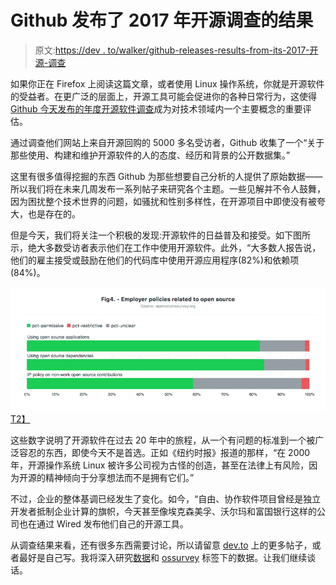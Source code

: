 # Github 发布了 2017 年开源调查的结果

> 原文:[https://dev . to/walker/github-releases-results-from-its-2017-开源-调查](https://dev.to/walker/github-releases-results-from-its-2017-open-source-survey)

如果你正在 Firefox 上阅读这篇文章，或者使用 Linux 操作系统，你就是开源软件的受益者。在更广泛的层面上，开源工具可能会促进你的各种日常行为，这使得 [Github 今天发布的年度开源软件调查](http://opensourcesurvey.org/2017/)成为对技术领域内一个主要概念的重要评估。

通过调查他们网站上来自开源回购的 5000 多名受访者，Github 收集了一个“关于那些使用、构建和维护开源软件的人的态度、经历和背景的公开数据集。”

这里有很多值得挖掘的东西 Github 为那些想要自己分析的人提供了原始数据——所以我们将在未来几周发布一系列帖子来研究各个主题。一些见解并不令人鼓舞，因为困扰整个技术世界的问题，如骚扰和性别多样性，在开源项目中即使没有被夸大，也是存在的。

但是今天，我们将关注一个积极的发现:开源软件的日益普及和接受。如下图所示，绝大多数受访者表示他们在工作中使用开源软件。此外，“大多数人报告说，他们的雇主接受或鼓励在他们的代码库中使用开源应用程序(82%)和依赖项(84%)。

[![](img/3352c3b0975a13b208f63612e98341a6.png)T2】](https://res.cloudinary.com/practicaldev/image/fetch/s--U5ZclX7g--/c_limit%2Cf_auto%2Cfl_progressive%2Cq_auto%2Cw_880/https://d1ax1i5f2y3x71.cloudfront.net/items/2B2O3T3d3h0J2N2l1s13/Image%25202017-06-02%2520at%25201.18.07%2520PM.png%3FX-CloudApp-Visitor-Id%3D2119651%26v%3D0c4a093d)

这些数字说明了开源软件在过去 20 年中的旅程，从一个有问题的标准到一个被广泛容忍的东西，即使今天不是首选。正如《纽约时报》报道的那样，“在 2000 年，开源操作系统 Linux 被许多公司视为古怪的创造，甚至在法律上有风险，因为开源的精神倾向于分享想法而不是拥有它们。”

不过，企业的整体基调已经发生了变化。如今，“自由、协作软件项目曾经是独立开发者抵制企业计算的旗帜，今天甚至像埃克森美孚、沃尔玛和富国银行这样的公司也在通过 Wired 发布他们自己的开源工具。

从调查结果来看，还有很多东西需要讨论，所以请留意 [dev.to](https://dev.to/) 上的更多帖子，或者最好是自己写。我将深入研究[数据](https://dev.to/t/data)和 [ossurvey](https://dev.to/t/ossurvey) 标签下的数据。让我们继续谈话。
